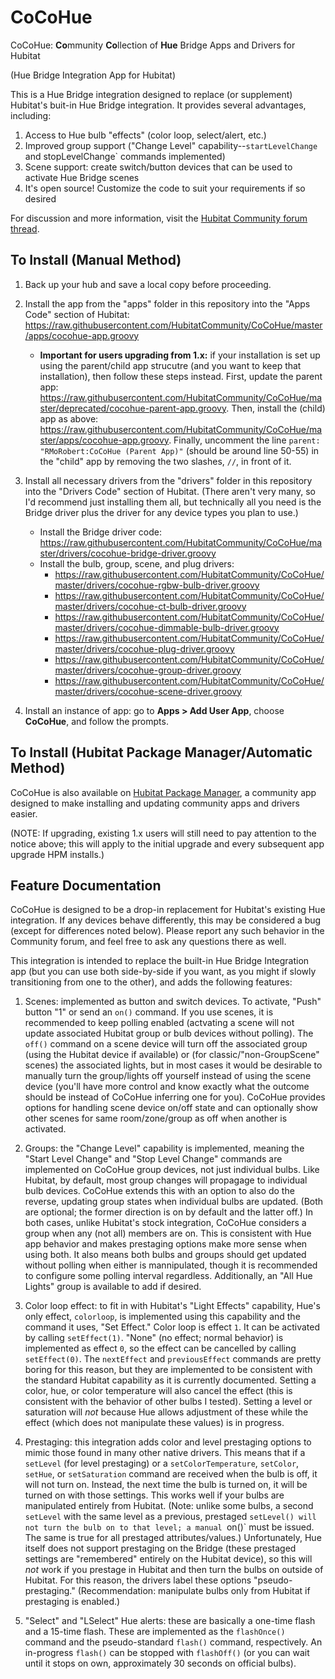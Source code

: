 # CoCoHue
CoCoHue: <b>Co</b>mmunity <b>Co</b>llection of <b>Hue</b> Bridge Apps and Drivers for Hubitat

(Hue Bridge Integration App for Hubitat)

This is a Hue Bridge integration designed to replace (or supplement) Hubitat's buit-in Hue Bridge
integration. It provides several advantages, including:
1. Access to Hue bulb "effects" (color loop, select/alert, etc.)
2. Improved group support ("Change Level" capability--`startLevelChange` and stopLevelChange` commands implemented)
3. Scene support: create switch/button devices that can be used to activate Hue Bridge scenes
4. It's open source! Customize the code to suit your requirements if so desired

For discussion and more information, visit the <a href="https://community.hubitat.com/t/release-cocohue-hue-bridge-integration-including-scenes/27978">Hubitat Community forum thread</a>.

## To Install (Manual Method)
1. Back up your hub and save a local copy before proceeding.

2. Install the app  from the "apps" folder in this repository into the "Apps Code" section of Hubitat: https://raw.githubusercontent.com/HubitatCommunity/CoCoHue/master/apps/cocohue-app.groovy
    * **Important for users upgrading from 1.x:** if your installation is set up using the parent/child app strucutre (and you want to keep that installation), then
    follow these steps instead. First, update the parent app: https://raw.githubusercontent.com/HubitatCommunity/CoCoHue/master/deprecated/cocohue-parent-app.groovy. Then,
    install the (child) app as above: https://raw.githubusercontent.com/HubitatCommunity/CoCoHue/master/apps/cocohue-app.groovy. Finally, uncomment the
    line `parent: "RMoRobert:CoCoHue (Parent App)"` (should be around line 50-55) in the "child" app by removing the two slashes, `//`, in front of it.

3. Install all necessary drivers from the "drivers" folder in this repository into the "Drivers Code" section of Hubitat. (There aren't very many, so I'd recommend just installing them all, but technically all you need is the Bridge driver plus the driver for any device types you plan to use.)
    * Install the Bridge driver code: https://raw.githubusercontent.com/HubitatCommunity/CoCoHue/master/drivers/cocohue-bridge-driver.groovy
    * Install the bulb, group, scene, and plug drivers:
      * https://raw.githubusercontent.com/HubitatCommunity/CoCoHue/master/drivers/cocohue-rgbw-bulb-driver.groovy
      * https://raw.githubusercontent.com/HubitatCommunity/CoCoHue/master/drivers/cocohue-ct-bulb-driver.groovy
      * https://raw.githubusercontent.com/HubitatCommunity/CoCoHue/master/drivers/cocohue-dimmable-bulb-driver.groovy
      * https://raw.githubusercontent.com/HubitatCommunity/CoCoHue/master/drivers/cocohue-plug-driver.groovy
      * https://raw.githubusercontent.com/HubitatCommunity/CoCoHue/master/drivers/cocohue-group-driver.groovy
      * https://raw.githubusercontent.com/HubitatCommunity/CoCoHue/master/drivers/cocohue-scene-driver.groovy
      
4. Install an instance of app: go to **Apps > Add User App**, choose **CoCoHue**, and follow the prompts.

## To Install (Hubitat Package Manager/Automatic Method)

CoCoHue is also available on <a href="https://community.hubitat.com/t/beta-hubitat-package-manager/38016">Hubitat Package
Manager</a>, a community app designed to make installing and updating community apps and drivers easier.

(NOTE: If upgrading, existing 1.x users will still need to pay attention to the notice above; this will apply to the initial
upgrade and every subsequent app upgrade HPM installs.)

## Feature Documentation
CoCoHue is designed to be a drop-in replacement for Hubitat's existing Hue integration. If any devices behave differently, this
may be considered a bug (except for differences noted below). Please report any such behavior in the Community forum, and feel free
to ask any questions there as well.

This integration is intended to replace the built-in Hue Bridge Integration app (but you can use both side-by-side if you want, as you might
if slowly transitioning from one to the other), and adds the following features:

1. Scenes: implemented as button and switch devices. To activate, "Push" button "1" or send an `on()` command. If you use
scenes, it is recommended to keep polling enabled (actvating a scene will not update associated Hubitat group or bulb
devices without polling). The `off()` command on a scene device will turn off the associated group (using the Hubitat device if
available) or (for classic/"non-GroupScene" scenes) the associated lights, but in most cases it would be desirable to manually
turn the group/lights off yourself instead of using the scene device (you'll have more control and know exactly what the outcome
should be instead of CoCoHue inferring one for you). CoCoHue provides options for handling scene device on/off state and can
optionally show other scenes for same room/zone/group as off when another is activated.

2. Groups: the "Change Level" capability is implemented, meaning the "Start Level Change" and "Stop Level Change" commands are
implemented on CoCoHue group devices, not just individual bulbs. Like Hubitat, by default, most group changes will propagage to
individual bulb devices. CoCoHue extends this with an option to also do the reverse, updating group states when individual bulbs are
updated. (Both are optional; the former direction is on by default and the latter off.) In both cases, unlike Hubitat's
stock integration, CoCoHue considers a group when any (not all) members are on. This is consistent with Hue app
behavior and makes prestaging options make more sense when using both. It also means both bulbs and groups should get
updated without polling when either is mannipulated, though it is recommended to configure some polling interval
regardless. Additionally, an "All Hue Lights" group is available to add if desired.

3. Color loop effect: to fit in with Hubitat's "Light Effects" capability, Hue's only effect, `colorloop`, is implemented using
this capability and the command it uses, "Set Effect." Color loop is effect `1`. It can be activated by calling `setEffect(1)`.
"None" (no effect; normal behavior) is implemented as effect `0`, so the effect can be cancelled by calling `setEffect(0)`.
The `nextEffect` and `previousEffect` commands are pretty boring for this reason, but they are implemented to be consistent with
the standard Hubitat capability as it is currently documented. Setting a color, hue, or color temperature will also cancel the effect
(this is consistent with the behavior of other bulbs I tested). Setting a level or saturation will *not* because Hue allows adjustment
of these while the effect (which does not manipulate these values) is in progress.

4. Prestaging: this integration adds color and level prestaging options to mimic those found in many other native drivers.
This means that if a `setLevel` (for level prestaging) or a `setColorTemperature`, `setColor`, `setHue`, or `setSaturation` command
are received when the bulb is off, it will not turn on. Instead, the next time the bulb is turned on, it will be turned on with those settings.
This works well if your bulbs are manipulated entirely from Hubitat. (Note: unlike some bulbs, a second `setLevel` with the same level
as a previous, prestaged `setLevel() will not turn the bulb on to that level; a manual `on()` must be issued. The same is true for all
prestaged attributes/values.) Unfortunately, Hue itself does not support prestaging on the Bridge (these prestaged settings are "remembered"
entirely on the Hubitat device), so this will *not* work if you prestage in Hubitat and then turn the bulbs on outside of Hubitat. For
this reason, the drivers label these options "pseudo-prestaging." (Recommendation: manipulate bulbs only from Hubitat if prestaging is enabled.)

5. "Select" and "LSelect" Hue alerts: these are basically a one-time flash and a 15-time flash. These are implemented as the
`flashOnce()` command and the pseudo-standard `flash()` command, respectively. An in-progress `flash()` can be stopped
with `flashOff()` (or you can wait until it stops on own, approximately 30 seconds on official bulbs).